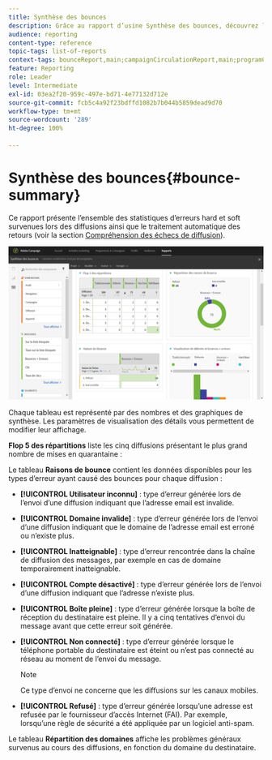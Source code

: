 ```yaml
---
title: Synthèse des bounces
description: Grâce au rapport d’usine Synthèse des bounces, découvrez le statut des campagnes envoyées et les erreurs qu’elles ont peut-être rencontrées.
audience: reporting
content-type: reference
topic-tags: list-of-reports
context-tags: bounceReport,main;campaignCirculationReport,main;programCirculationReport,main
feature: Reporting
role: Leader
level: Intermediate
exl-id: 03ea2f20-959c-497e-bd71-4e77132d712e
source-git-commit: fcb5c4a92f23bdffd1082b7b044b5859dead9d70
workflow-type: tm+mt
source-wordcount: '289'
ht-degree: 100%

---
```


# Synthèse des bounces{#bounce-summary}

Ce rapport présente l’ensemble des statistiques d’erreurs hard et soft survenues lors des diffusions ainsi que le traitement automatique des retours (voir la section [Compréhension des échecs de diffusion](../../sending/using/understanding-delivery-failures.md)).

![](assets/campaign_reports_bounces.png)

Chaque tableau est représenté par des nombres et des graphiques de synthèse. Les paramètres de visualisation des détails vous permettent de modifier leur affichage.

**Flop 5 des répartitions** liste les cinq diffusions présentant le plus grand nombre de mises en quarantaine :

Le tableau **Raisons de bounce** contient les données disponibles pour les types d’erreur ayant causé des bounces pour chaque diffusion :

* **[!UICONTROL Utilisateur inconnu]** : type d’erreur générée lors de l’envoi d’une diffusion indiquant que l’adresse email est invalide.
* **[!UICONTROL Domaine invalide]** : type d’erreur générée lors de l’envoi d’une diffusion indiquant que le domaine de l’adresse email est erroné ou n’existe plus.
* **[!UICONTROL Inatteignable]** : type d’erreur rencontrée dans la chaîne de diffusion des messages, par exemple en cas de domaine temporairement inatteignable.
* **[!UICONTROL Compte désactivé]** : type d’erreur générée lors de l’envoi d’une diffusion indiquant que l’adresse n’existe plus.
* **[!UICONTROL Boîte pleine]** : type d’erreur générée lorsque la boîte de réception du destinataire est pleine. Il y a cinq tentatives d’envoi du message avant que cette erreur soit générée.
* **[!UICONTROL Non connecté]** : type d’erreur générée lorsque le téléphone portable du destinataire est éteint ou n’est pas connecté au réseau au moment de l’envoi du message.

  >[!NOTE]
  >
  >Ce type d’envoi ne concerne que les diffusions sur les canaux mobiles.

* **[!UICONTROL Refusé]** : type d’erreur générée lorsqu’une adresse est refusée par le fournisseur d’accès Internet (FAI). Par exemple, lorsqu’une règle de sécurité a été appliquée par un logiciel anti-spam.

Le tableau **Répartition des domaines** affiche les problèmes généraux survenus au cours des diffusions, en fonction du domaine du destinataire.
